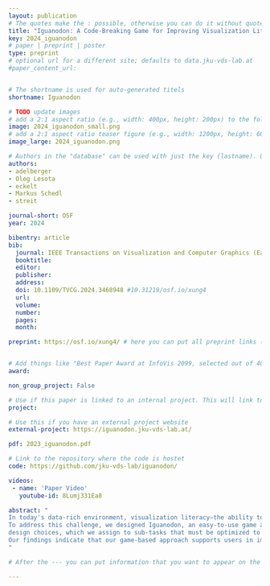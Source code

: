 ```yaml
---
layout: publication
# The quotes make the : possible, otherwise you can do it without quotes
title: "Iguanodon: A Code-Breaking Game for Improving Visualization Literacy"
key: 2024_iguanodon
# paper | preprint | poster
type: preprint
# optional url for a different site; defaults to data.jku-vds-lab.at
#paper_content_url: 


# The shortname is used for auto-generated titels
shortname: Iguanodon

# TODO update images
# add a 2:1 aspect ratio (e.g., width: 400px, height: 200px) to the folder /assets/images/papers/
image: 2024_iguanodon_small.png
# add a 2:1 aspect ratio teaser figure (e.g., width: 1200px, height: 600px) to the folder /assets/images/papers/
image_large: 2024_iguanodon.png

# Authors in the "database" can be used with just the key (lastname). Others can be written properly.
authors:
- adelberger
- Oleg Lesota
- eckelt
- Markus Schedl
- streit

journal-short: OSF
year: 2024

bibentry: article
bib:
  journal: IEEE Transactions on Visualization and Computer Graphics (Early Access)
  booktitle: 
  editor: 
  publisher: 
  address: 
  doi: 10.1109/TVCG.2024.3468948 #10.31219/osf.io/xung4
  url: 
  volume: 
  number: 
  pages: 
  month:

preprint: https://osf.io/xung4/ # here you can put all preprint links (arxiv.org, osf.io,...)


# Add things like "Best Paper Award at InfoVis 2099, selected out of 4000 submissions"
award:

non_group_project: False

# Use if this paper is linked to an internal project. This will link to the project site
project: 

# Use this if you have an external project website
external-project: https://iguanodon.jku-vds-lab.at/

pdf: 2023_iguanodon.pdf

# Link to the repository where the code is hostet
code: https://github.com/jku-vds-lab/iguanodon/

videos:
 - name: 'Paper Video'
   youtube-id: 8Lumj331Ea8

abstract: "
In today's data-rich environment, visualization literacy—the ability to understand and communicate information through charts—is increasingly important. However, constructing effective charts can be challenging due to the numerous design choices involved. Off-the-shelf systems and libraries produce charts with carefully selected defaults that users may not be aware of, making it hard to increase their visualization literacy with those systems. In addition, traditional ways of improving visualization literacy, such as textbooks and tutorials, can be burdensome as they require sifting through a plethora of resources.
To address this challenge, we designed Iguanodon, an easy-to-use game application that complements the traditional methods of improving visualization literacy. In our game application, users interactively choose whether to apply
design choices, which we assign to sub-tasks that must be optimized to create an effective chart. The application offers multiple game variations to help users learn how different design choices should be applied to construct effective charts. Furthermore, our approach easily adapts to different visualization design guidelines. We describe the application's design and present the results of a user study with 37 participants. 
Our findings indicate that our game-based approach supports users in improving their visualization literacy.
"

# After the --- you can put information that you want to appear on the website using markdown formatting or HTML. A good example are acknowledgements, extra references, an erratum, etc.

---
```



